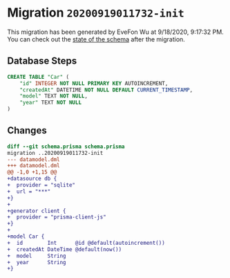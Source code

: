 # Migration `20200919011732-init`

This migration has been generated by EveFon Wu at 9/18/2020, 9:17:32 PM.
You can check out the [state of the schema](./schema.prisma) after the migration.

## Database Steps

```sql
CREATE TABLE "Car" (
    "id" INTEGER NOT NULL PRIMARY KEY AUTOINCREMENT,
    "createdAt" DATETIME NOT NULL DEFAULT CURRENT_TIMESTAMP,
    "model" TEXT NOT NULL,
    "year" TEXT NOT NULL
)
```

## Changes

```diff
diff --git schema.prisma schema.prisma
migration ..20200919011732-init
--- datamodel.dml
+++ datamodel.dml
@@ -1,0 +1,15 @@
+datasource db {
+  provider = "sqlite"
+  url = "***"
+}
+
+generator client {
+  provider = "prisma-client-js"
+}
+
+model Car {
+  id        Int      @id @default(autoincrement())
+  createdAt DateTime @default(now())
+  model     String
+  year      String
+}
```


